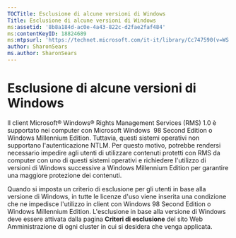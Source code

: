 ```yaml
---
TOCTitle: Esclusione di alcune versioni di Windows
Title: Esclusione di alcune versioni di Windows
ms:assetid: '8b8a184d-ac0e-4a43-822c-d2fae2faf484'
ms:contentKeyID: 18824689
ms:mtpsurl: 'https://technet.microsoft.com/it-it/library/Cc747590(v=WS.10)'
author: SharonSears
ms.author: SharonSears
---
```


Esclusione di alcune versioni di Windows
========================================

Il client Microsoft® Windows® Rights Management Services (RMS) 1.0 è supportato nei computer con Microsoft Windows  98 Second Edition o Windows Millennium Edition. Tuttavia, questi sistemi operativi non supportano l'autenticazione NTLM. Per questo motivo, potrebbe rendersi necessario impedire agli utenti di utilizzare contenuti protetti con RMS da computer con uno di questi sistemi operativi e richiedere l'utilizzo di versioni di Windows successive a Windows Millennium Edition per garantire una maggiore protezione dei contenuti.

Quando si imposta un criterio di esclusione per gli utenti in base alla versione di Windows, in tutte le licenze d'uso viene inserita una condizione che ne impedisce l'utilizzo in client con Windows 98 Second Edition o Windows Millennium Edition. L'esclusione in base alla versione di Windows deve essere attivata dalla pagina **Criteri di esclusione** del sito Web Amministrazione di ogni cluster in cui si desidera che venga applicata.
